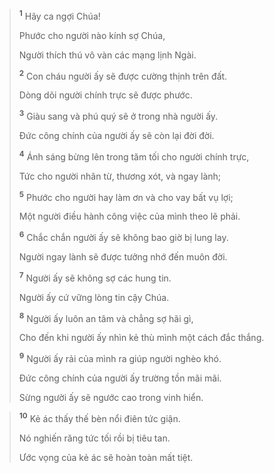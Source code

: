 > <sup><b>1</b></sup> Hãy ca ngợi Chúa!
> 
> Phước cho người nào kính sợ Chúa,
> 
> Người thích thú vô vàn các mạng lịnh Ngài.
> 
> <sup><b>2</b></sup> Con cháu người ấy sẽ được cường thịnh trên đất.
> 
> Dòng dõi người chính trực sẽ được phước.
> 
> <sup><b>3</b></sup> Giàu sang và phú quý sẽ ở trong nhà người ấy.
> 
> Ðức công chính của người ấy sẽ còn lại đời đời.
> 
> <sup><b>4</b></sup> Ánh sáng bừng lên trong tăm tối cho người chính trực,
> 
> Tức cho người nhân từ, thương xót, và ngay lành;
> 
> <sup><b>5</b></sup> Phước cho người hay làm ơn và cho vay bất vụ lợi;
> 
> Một người điều hành công việc của mình theo lẽ phải.
> 
> <sup><b>6</b></sup> Chắc chắn người ấy sẽ không bao giờ bị lung lay.
> 
> Người ngay lành sẽ được tưởng nhớ đến muôn đời.
> 
> <sup><b>7</b></sup> Người ấy sẽ không sợ các hung tin.
> 
> Người ấy cứ vững lòng tin cậy Chúa.
> 
> <sup><b>8</b></sup> Người ấy luôn an tâm và chẳng sợ hãi gì,
> 
> Cho đến khi người ấy nhìn kẻ thù mình một cách đắc thắng.
> 
> <sup><b>9</b></sup> Người ấy rải của mình ra giúp người nghèo khó.
> 
> Ðức công chính của người ấy trường tồn mãi mãi.
> 
> Sừng người ấy sẽ ngước cao trong vinh hiển.
>


> <sup><b>10</b></sup> Kẻ ác thấy thế bèn nổi điên tức giận.
> 
> Nó nghiến răng tức tối rồi bị tiêu tan.
> 
> Ước vọng của kẻ ác sẽ hoàn toàn mất tiệt.
>